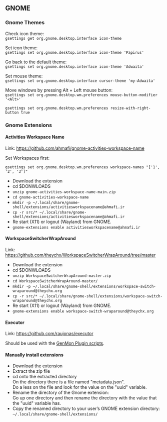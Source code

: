 ## GNOME

### Gnome Themes

Check icon theme:  
`gsettings get org.gnome.desktop.interface icon-theme`

Set icon theme:  
`gsettings set org.gnome.desktop.interface icon-theme 'Papirus'`

Go back to the default theme:  
`gsettings set org.gnome.desktop.interface icon-theme 'Adwaita'`

Set mouse theme:  
`gsettings set org.gnome.desktop.interface cursor-theme 'my-Adwaita'`

Move windows by pressing Alt + Left mouse button:   
`gsettings set org.gnome.desktop.wm.preferences mouse-button-modifier '<Alt>'`

`gsettings set org.gnome.desktop.wm.preferences resize-with-right-button true`


### Gnome Extensions

#### Activities Workspace Name

Link: https://github.com/ahmafi/gnome-activities-workspace-name

Set Workspaces first:
```
gsettings set org.gnome.desktop.wm.preferences workspace-names "['1', '2', '3']"
```
* Download the extension
* cd $DONWLOADS
* `unzip gnome-activities-workspace-name-main.zip`
* `cd gnome-activities-workspace-name`
* `mkdir -p ~/.local/share/gnome-shell/extensions/activitiesworkspacename@ahmafi.ir`
* `cp -r src/* ~/.local/share/gnome-shell/extensions/activitiesworkspacename@ahmafi.ir`
* Re start (X11) or logout (Wayland) from GNOME.
* `gnome-extensions enable activitiesworkspacename@ahmafi.ir`


#### WorkspaceSwitcherWrapAround

Link: https://github.com/theychx/WorkspaceSwitcherWrapAround/tree/master

* Download the extension
* cd $DONWLOADS
* `unzip WorkspaceSwitcherWrapAround-master.zip`
* `cd WorkspaceSwitcherWrapAround-master/`
* `mkdir -p ~/.local/share/gnome-shell/extensions/workspace-switch-wraparound@theychx.org`
* `cp -r src/* ~/.local/share/gnome-shell/extensions/workspace-switch-wraparound@theychx.org`
* Re start (X11) or logout (Wayland) from GNOME.
* `gnome-extensions enable workspace-switch-wraparound@theychx.org`

#### Executor

Link: https://github.com/raujonas/executor

Should be used with the [GenMon Plugin scripts](https://github.com/eam-00/Util-scripts/tree/master/Genmon).


#### Manually install extensions

- Download the extension
- Extract the zip file
- cd onto the extracted directory   
  On the directory there is a file named "metadata.json".  
  Do a less on the file and look for the value on the "uuid" variable.
- Rename the directory of the Gnome extension:  
  Go up one directory and then rename the directory with the value that the "uuid" variable has.
- Copy the renamed directory to your user’s GNOME extension directory:  
``~/.local/share/gnome-shell/extensions/``

